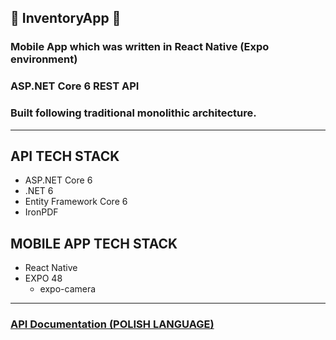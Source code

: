 ## :purple_heart: InventoryApp :purple_heart:

### Mobile App which was written in React Native (Expo environment)
### ASP.NET Core 6 REST API
### Built following traditional monolithic architecture.
<hr/>

## API TECH STACK
+ ASP.NET Core 6
+ .NET 6
+ Entity Framework Core 6
+ IronPDF

## MOBILE APP TECH STACK
+ React Native
+ EXPO 48
  + expo-camera
<hr/>

### [API Documentation (POLISH LANGUAGE)](InventoryAppAPI/Docs/API_Documentation.pdf)


